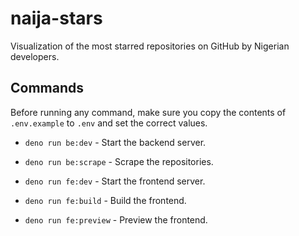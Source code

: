 # naija-stars

Visualization of the most starred repositories on GitHub by Nigerian developers.

## Commands

Before running any command, make sure you copy the contents of `.env.example` to `.env` and set the correct values.

- `deno run be:dev` - Start the backend server.
- `deno run be:scrape` - Scrape the repositories.

- `deno run fe:dev` - Start the frontend server.
- `deno run fe:build` - Build the frontend.
- `deno run fe:preview` - Preview the frontend.
